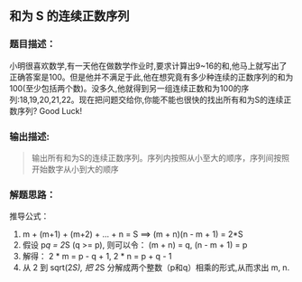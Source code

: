 ## 和为 S 的连续正数序列

### 题目描述：
小明很喜欢数学,有一天他在做数学作业时,要求计算出9~16的和,他马上就写出了正确答案是100。但是他并不满足于此,他在想究竟有多少种连续的正数序列的和为100(至少包括两个数)。没多久,他就得到另一组连续正数和为100的序列:18,19,20,21,22。现在把问题交给你,你能不能也很快的找出所有和为S的连续正数序列? Good Luck!

### 输出描述:
> 输出所有和为S的连续正数序列。序列内按照从小至大的顺序，序列间按照开始数字从小到大的顺序

### 解题思路：
推导公式：
1. m + (m+1) + (m+2) + ... + n = S  ==> (m + n)(n - m + 1) = 2*S
2. 假设 p*q = 2*S (q >= p), 则可以令： (m + n) = q, (n - m + 1) = p
3. 解得： 2 * m = p - q + 1,  2 * n = p + q - 1
4. 从 2 到 sqrt(2*S), 把 2*S 分解成两个整数（p和q）相乘的形式,从而求出 m, n.    
